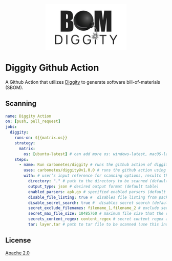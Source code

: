 <p align="center">
<img src="assets/diggity-black.png" style="display: block; margin-left: auto; margin-right: auto; width: 50%;">
</p>

# Diggity Github Action
A Github Action that utilizes [Diggity](https://github.com/carbonetes/diggity#readme) to generate software bill-of-materials (SBOM).

## Scanning

```yaml
name: Diggity Action
on: [push, pull_request]
jobs:
  diggity:
    runs-on: ${{matrix.os}}
    strategy:
      matrix:
        os: [ubuntu-latest] # can add more os: windows-latest, macOS-latest
    steps:
      - name: Run carbonetes/diggity # runs the github action of diggity
        uses: carbonetes/diggity@v1.0.0 # runs the github action using this version
        with: # user’s input reference for scanning options, results that diggity-action supports.
          directory: "." # path to the directory to be scanned (default option for scanning)
          output_type: json # desired output format (default table)
          enabled_parsers: apk,go # specified enabled parsers (default all)
          disable_file_listing: true #  disables file listing from package metadata (default false).
          disable_secret_search: true #  disables secret search (default false).
          secret_exclude_filenames: filename_1,filename_2 # exclude secret searching for each specified filenames.
          secret_max_file_size: 10485760 # maximum file size that the secret will search (default 10485760).
          secrets_content_regex: content_regex # secret content regex are searched within files that matches the provided regular expression.
          tar: layer.tar # path to tar file to be scanned (use this instead of directory for tar file scanning).

```

## License

[Apache 2.0](https://choosealicense.com/licenses/apache-2.0/)